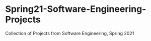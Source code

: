 # Spring21-Software-Engineering-Projects
Collection of Projects from Software Engineering, Spring 2021
